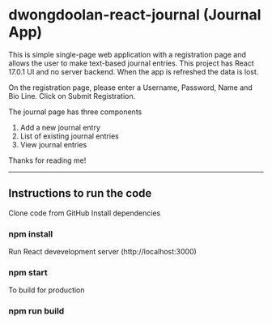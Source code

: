 # dwongdoolan-react-journal (Journal App)

This is simple single-page web application with a registration page and allows the user to make text-based journal entries.
This project has React 17.0.1 UI and no server backend. When the app is refreshed the data is lost.

On the registration page, please enter a Username, Password, Name and Bio Line. Click on Submit Registration.

The journal page has three components
1) Add a new journal entry
2) List of existing journal entries
3) View journal entries

Thanks for reading me!

**********************

## Instructions to run the code
Clone code from GitHub
Install dependencies
### npm install
Run React devevelopment server (http://localhost:3000)
### npm start
To build for production
### npm run build
